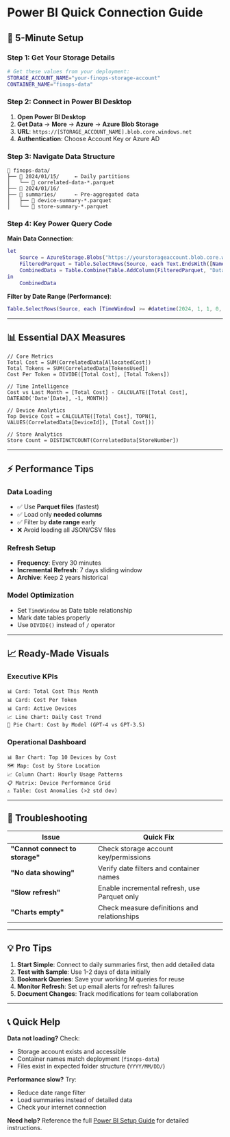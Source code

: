 # Power BI Quick Connection Guide

## 🚀 **5-Minute Setup**

### **Step 1: Get Your Storage Details**
```bash
# Get these values from your deployment:
STORAGE_ACCOUNT_NAME="your-finops-storage-account" 
CONTAINER_NAME="finops-data"
```

### **Step 2: Connect in Power BI Desktop**

1. **Open Power BI Desktop**
2. **Get Data** → **More** → **Azure** → **Azure Blob Storage**
3. **URL**: `https://[STORAGE_ACCOUNT_NAME].blob.core.windows.net`
4. **Authentication**: Choose Account Key or Azure AD

### **Step 3: Navigate Data Structure**

```
📁 finops-data/
├── 📁 2024/01/15/     ← Daily partitions
│   └── 📄 correlated-data-*.parquet
├── 📁 2024/01/16/ 
├── 📁 summaries/      ← Pre-aggregated data
│   ├── 📄 device-summary-*.parquet
│   └── 📄 store-summary-*.parquet
```

### **Step 4: Key Power Query Code**

**Main Data Connection**:
```m
let
    Source = AzureStorage.Blobs("https://yourstorageaccount.blob.core.windows.net/finops-data"),
    FilteredParquet = Table.SelectRows(Source, each Text.EndsWith([Name], ".parquet") and Text.StartsWith([Name], "2024/")),
    CombinedData = Table.Combine(Table.AddColumn(FilteredParquet, "Data", each Parquet.Document([Content]))[Data])
in
    CombinedData
```

**Filter by Date Range (Performance)**:
```m
Table.SelectRows(Source, each [TimeWindow] >= #datetime(2024, 1, 1, 0, 0, 0))
```

---

## 📊 **Essential DAX Measures**

```dax
// Core Metrics
Total Cost = SUM(CorrelatedData[AllocatedCost])
Total Tokens = SUM(CorrelatedData[TokensUsed])
Cost Per Token = DIVIDE([Total Cost], [Total Tokens])

// Time Intelligence  
Cost vs Last Month = [Total Cost] - CALCULATE([Total Cost], DATEADD('Date'[Date], -1, MONTH))

// Device Analytics
Top Device Cost = CALCULATE([Total Cost], TOPN(1, VALUES(CorrelatedData[DeviceId]), [Total Cost]))

// Store Analytics
Store Count = DISTINCTCOUNT(CorrelatedData[StoreNumber])
```

---

## ⚡ **Performance Tips**

### **Data Loading**
- ✅ Use **Parquet files** (fastest)
- ✅ Load only **needed columns**
- ✅ Filter by **date range** early
- ❌ Avoid loading all JSON/CSV files

### **Refresh Setup**
- **Frequency**: Every 30 minutes
- **Incremental Refresh**: 7 days sliding window  
- **Archive**: Keep 2 years historical

### **Model Optimization**
- Set `TimeWindow` as Date table relationship
- Mark date tables properly
- Use `DIVIDE()` instead of `/` operator

---

## 📈 **Ready-Made Visuals**

### **Executive KPIs**
```
📊 Card: Total Cost This Month
📊 Card: Cost Per Token  
📊 Card: Active Devices
📈 Line Chart: Daily Cost Trend
🥧 Pie Chart: Cost by Model (GPT-4 vs GPT-3.5)
```

### **Operational Dashboard**
```
📊 Bar Chart: Top 10 Devices by Cost
🗺️ Map: Cost by Store Location  
📈 Column Chart: Hourly Usage Patterns
📋 Matrix: Device Performance Grid
⚠️ Table: Cost Anomalies (>2 std dev)
```

---

## 🔧 **Troubleshooting**

| Issue | Quick Fix |
|-------|-----------|
| **"Cannot connect to storage"** | Check storage account key/permissions |
| **"No data showing"** | Verify date filters and container names |  
| **"Slow refresh"** | Enable incremental refresh, use Parquet only |
| **"Charts empty"** | Check measure definitions and relationships |

---

## 💡 **Pro Tips**

1. **Start Simple**: Connect to daily summaries first, then add detailed data
2. **Test with Sample**: Use 1-2 days of data initially 
3. **Bookmark Queries**: Save your working M queries for reuse
4. **Monitor Refresh**: Set up email alerts for refresh failures
5. **Document Changes**: Track modifications for team collaboration

---

## 📞 **Quick Help**

**Data not loading?** Check:
- Storage account exists and accessible
- Container names match deployment (`finops-data`)
- Files exist in expected folder structure (`YYYY/MM/DD/`)

**Performance slow?** Try:
- Reduce date range filter
- Load summaries instead of detailed data
- Check your internet connection

**Need help?** Reference the full [Power BI Setup Guide](./PowerBI-Setup-Guide.md) for detailed instructions.